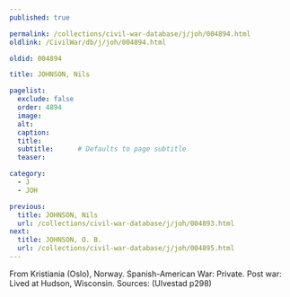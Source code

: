 ```yaml
---
published: true

permalink: /collections/civil-war-database/j/joh/004894.html
oldlink: /CivilWar/db/j/joh/004894.html

oldid: 004894

title: JOHNSON, Nils

pagelist:
  exclude: false
  order: 4894
  image: 
  alt:
  caption:
  title:
  subtitle:      # Defaults to page subtitle
  teaser:

category: 
  - J 
  - JOH

previous:
  title: JOHNSON, Nils
  url: /collections/civil-war-database/j/joh/004893.html  
next:
  title: JOHNSON, O. B.
  url: /collections/civil-war-database/j/joh/004895.html   
---
```

From Kristiania (Oslo), Norway. Spanish-American War: Private. Post war: Lived at Hudson, Wisconsin. Sources: (Ulvestad p298)